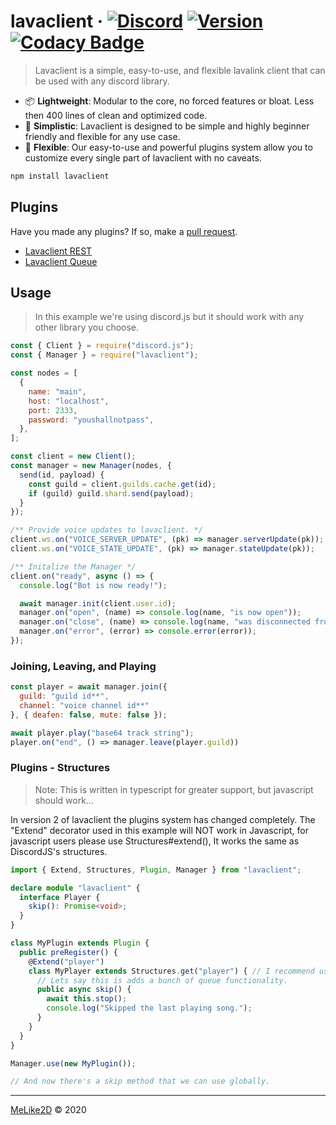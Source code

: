 # lavaclient &middot; [![Discord](https://discordapp.com/api/guilds/696355996657909790/embed.png)](https://discord.gg/BnQECNd) [![Version](https://img.shields.io/npm/v/lavaclient.svg?maxAge=3600)](https://npmjs.com/lavaclient) [![Codacy Badge](https://api.codacy.com/project/badge/Grade/fe049eb85ee74900ae764fc5af6a6299)](https://www.codacy.com/gh/Lavaclient/lavaclient?utm_source=github.com&utm_medium=referral&utm_content=Lavaclient/lavaclient&utm_campaign=Badge_Grade)

> Lavaclient is a simple, easy-to-use, and flexible lavalink client that can be used with any discord library.

- 📦 **Lightweight**: Modular to the core, no forced features or bloat. Less then 400 lines of clean and optimized code.
- 🔰 **Simplistic**: Lavaclient is designed to be simple and highly beginner friendly and flexible for any use case.
- 🔋 **Flexible**: Our easy-to-use and powerful plugins system allow you to customize every single part of lavaclient with no caveats.

```bash
npm install lavaclient
```

## Plugins

Have you made any plugins? If so, make a [pull request](https://github.com/lavaclient/lavaclient/pulls).

- [Lavaclient REST](https://npmjs.com/lavaclient-rest)
- [Lavaclient Queue](https://npmjs.com/lavaclient-queue)

## Usage

> In this example we're using discord.js but it should work with any other library you choose.

```js
const { Client } = require("discord.js");
const { Manager } = require("lavaclient");

const nodes = [
  {
    name: "main",
    host: "localhost",
    port: 2333,
    password: "youshallnotpass",
  },
];

const client = new Client();
const manager = new Manager(nodes, {
  send(id, payload) {
    const guild = client.guilds.cache.get(id);
    if (guild) guild.shard.send(payload);
  }
});

/** Provide voice updates to lavaclient. */
client.ws.on("VOICE_SERVER_UPDATE", (pk) => manager.serverUpdate(pk));
client.ws.on("VOICE_STATE_UPDATE", (pk) => manager.stateUpdate(pk));

/** Initalize the Manager */
client.on("ready", async () => {
  console.log("Bot is now ready!");

  await manager.init(client.user.id);
  manager.on("open", (name) => console.log(name, "is now open"));
  manager.on("close", (name) => console.log(name, "was disconnected from lavalink."));
  manager.on("error", (error) => console.error(error));
});
```

### Joining, Leaving, and Playing

```js
const player = await manager.join({
  guild: "guild id**",
  channel: "voice channel id**"
}, { deafen: false, mute: false });

await player.play("base64 track string");
player.on("end", () => manager.leave(player.guild))
```

### Plugins - Structures

> Note: This is written in typescript for greater support, but javascript should work...

In version 2 of lavaclient the plugins system has changed completely.
The "Extend" decorator used in this example will NOT work in Javascript, for javascript users please use Structures#extend(), It works the same as DiscordJS's structures.

```ts
import { Extend, Structures, Plugin, Manager } from "lavaclient";

declare module "lavaclient" {
  interface Player {
    skip(): Promise<void>;
  }
}

class MyPlugin extends Plugin {
  public preRegister() {
    @Extend("player")
    class MyPlayer extends Structures.get("player") { // I recommend using Structures#get for this part so plugins can be seemless.
      // Lets say this is adds a bunch of queue functionality.
      public async skip() {
        await this.stop();
        console.log("Skipped the last playing song.");
      }
    }
  }
}

Manager.use(new MyPlugin());

// And now there's a skip method that we can use globally.
```

---

[MeLike2D](https://melike2d.me) &copy; 2020
